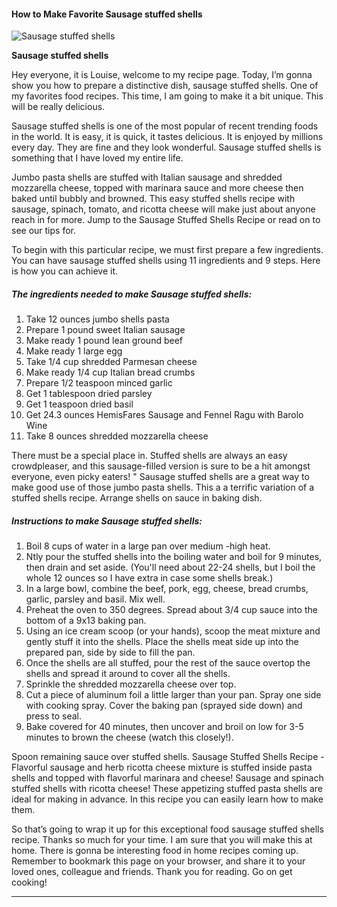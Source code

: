             

#### How to Make Favorite Sausage stuffed shells

![Sausage stuffed shells](https://img-global.cpcdn.com/recipes/75f991a49c333edb/751x532cq70/sausage-stuffed-shells-recipe-main-photo.jpg)

**Sausage stuffed shells**

Hey everyone, it is Louise, welcome to my recipe page. Today, I’m gonna show you how to prepare a distinctive dish, sausage stuffed shells. One of my favorites food recipes. This time, I am going to make it a bit unique. This will be really delicious.

Sausage stuffed shells is one of the most popular of recent trending foods in the world. It is easy, it is quick, it tastes delicious. It is enjoyed by millions every day. They are fine and they look wonderful. Sausage stuffed shells is something that I have loved my entire life.

Jumbo pasta shells are stuffed with Italian sausage and shredded mozzarella cheese, topped with marinara sauce and more cheese then baked until bubbly and browned. This easy stuffed shells recipe with sausage, spinach, tomato, and ricotta cheese will make just about anyone reach in for more. Jump to the Sausage Stuffed Shells Recipe or read on to see our tips for.

To begin with this particular recipe, we must first prepare a few ingredients. You can have sausage stuffed shells using 11 ingredients and 9 steps. Here is how you can achieve it.

##### The ingredients needed to make Sausage stuffed shells:

1.  Take 12 ounces jumbo shells pasta
2.  Prepare 1 pound sweet Italian sausage
3.  Make ready 1 pound lean ground beef
4.  Make ready 1 large egg
5.  Take 1/4 cup shredded Parmesan cheese
6.  Make ready 1/4 cup Italian bread crumbs
7.  Prepare 1/2 teaspoon minced garlic
8.  Get 1 tablespoon dried parsley
9.  Get 1 teaspoon dried basil
10.  Get 24.3 ounces HemisFares Sausage and Fennel Ragu with Barolo Wine
11.  Take 8 ounces shredded mozzarella cheese

There must be a special place in. Stuffed shells are always an easy crowdpleaser, and this sausage-filled version is sure to be a hit amongst everyone, even picky eaters! " Sausage stuffed shells are a great way to make good use of those jumbo pasta shells. This a a terrific variation of a stuffed shells recipe. Arrange shells on sauce in baking dish.

##### Instructions to make Sausage stuffed shells:

1.  Boil 8 cups of water in a large pan over medium -high heat.
2.  Ntly pour the stuffed shells into the boiling water and boil for 9 minutes, then drain and set aside. (You'll need about 22-24 shells, but I boil the whole 12 ounces so I have extra in case some shells break.)
3.  In a large bowl, combine the beef, pork, egg, cheese, bread crumbs, garlic, parsley and basil. Mix well.
4.  Preheat the oven to 350 degrees. Spread about 3/4 cup sauce into the bottom of a 9x13 baking pan.
5.  Using an ice cream scoop (or your hands), scoop the meat mixture and gently stuff it into the shells. Place the shells meat side up into the prepared pan, side by side to fill the pan.
6.  Once the shells are all stuffed, pour the rest of the sauce overtop the shells and spread it around to cover all the shells.
7.  Sprinkle the shredded mozzarella cheese over top.
8.  Cut a piece of aluminum foil a little larger than your pan. Spray one side with cooking spray. Cover the baking pan (sprayed side down) and press to seal.
9.  Bake covered for 40 minutes, then uncover and broil on low for 3-5 minutes to brown the cheese (watch this closely!).

Spoon remaining sauce over stuffed shells. Sausage Stuffed Shells Recipe - Flavorful sausage and herb ricotta cheese mixture is stuffed inside pasta shells and topped with flavorful marinara and cheese! Sausage and spinach stuffed shells with ricotta cheese! These appetizing stuffed pasta shells are ideal for making in advance. In this recipe you can easily learn how to make them.

So that’s going to wrap it up for this exceptional food sausage stuffed shells recipe. Thanks so much for your time. I am sure that you will make this at home. There is gonna be interesting food in home recipes coming up. Remember to bookmark this page on your browser, and share it to your loved ones, colleague and friends. Thank you for reading. Go on get cooking!

* * *